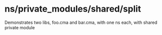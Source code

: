 # ns/private_modules/shared/split

Demonstrates two libs, foo.cma and bar.cma,
with one ns each, with shared private module
